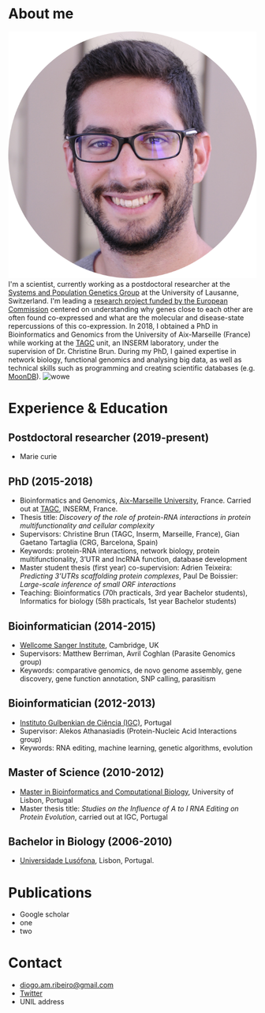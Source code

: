 
# About me
![photo](images/photo.png "Diogo Ribeiro")
I'm a scientist, currently working as a postdoctoral researcher at the [Systems and Population Genetics Group](https://odelaneau.github.io/lap-page/) at the University of Lausanne, Switzerland.
I'm leading a [research project funded by the European Commission](https://cordis.europa.eu/project/id/885998/) centered on understanding why genes close to each other are often found co-expressed and what are the molecular and disease-state repercussions of this co-expression.
In 2018, I obtained a PhD in Bioinformatics and Genomics from the University of Aix-Marseille (France) while working at the [TAGC](https://tagc.univ-amu.fr/) unit, an INSERM laboratory, under the supervision of Dr. Christine Brun. During my PhD, I gained expertise in network biology, functional genomics and analysing big data, as well as technical skills such as programming and creating scientific databases (e.g. [MoonDB](http://moondb.hb.univ-amu.fr/)).
![wowe](images/IMG_2993.JPG "Amazing photo")
# Experience & Education
## Postdoctoral researcher (2019-present)
- Marie curie
## PhD (2015-2018)
- Bioinformatics and Genomics, [Aix-Marseille University](https://www.univ-amu.fr/en), France. Carried out at [TAGC](https://tagc.univ-amu.fr/), INSERM, France.
- Thesis title: *Discovery of the role of protein-RNA interactions in protein multifunctionality and cellular complexity*
- Supervisors: Christine Brun (TAGC, Inserm, Marseille, France), Gian Gaetano Tartaglia (CRG, Barcelona, Spain)
- Keywords: protein-RNA interactions, network biology, protein multifunctionality, 3’UTR and lncRNA function, database development
- Master student thesis (first year) co-supervision: Adrien Teixeira: *Predicting 3’UTRs scaffolding protein complexes*, Paul De Boissier: *Large-scale inference of small ORF interactions*
- Teaching: Bioinformatics (70h practicals, 3rd year Bachelor students), Informatics for biology (58h practicals, 1st year Bachelor students)
## Bioinformatician (2014-2015)
- [Wellcome Sanger Institute](https://www.sanger.ac.uk/), Cambridge, UK
- Supervisors: Matthew Berriman, Avril Coghlan (Parasite Genomics group)
- Keywords: comparative genomics, de novo genome assembly, gene discovery, gene function annotation, SNP calling, parasitism
## Bioinformatician (2012-2013)
- [Instituto Gulbenkian de Ciência (IGC)](https://gulbenkian.pt/ciencia/), Portugal
- Supervisor: Alekos Athanasiadis (Protein-Nucleic Acid Interactions group)
- Keywords: RNA editing, machine learning, genetic algorithms, evolution
## Master of Science (2010-2012)
- [Master in Bioinformatics and Computational Biology](https://fenix.ciencias.ulisboa.pt/degrees/bioinformatica-e-biologia-computacional-564500436615187), University of Lisbon, Portugal
- Master thesis title: *Studies on the Influence of A to I RNA Editing on Protein Evolution*, carried out at IGC, Portugal
## Bachelor in Biology (2006-2010)
- [Universidade Lusófona](https://www.ulusofona.pt/), Lisbon, Portugal. 
# Publications
- Google scholar
- one
- two
# Contact
- <diogo.am.ribeiro@gmail.com>
- [Twitter](https://twitter.com/Diogo_M_Ribeiro)
- UNIL address
